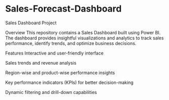 # Sales-Forecast-Dashboard
Sales Dashboard Project

Overview
This repository contains a Sales Dashboard built using Power BI. The dashboard provides insightful visualizations and analytics to track sales performance, identify trends, and optimize business decisions.

Features
Interactive and user-friendly interface

Sales trends and revenue analysis

Region-wise and product-wise performance insights

Key performance indicators (KPIs) for better decision-making

Dynamic filtering and drill-down capabilities
